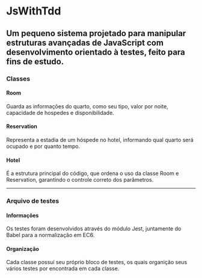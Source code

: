 # JsWithTdd
<h2>Um pequeno sistema projetado para manipular estruturas avançadas de JavaScript com desenvolvimento orientado à testes, feito para fins de estudo.</h2>

<h3>Classes</h3>
<h4>Room</h4>
<p>Guarda as informações do quarto, como seu tipo, valor por noite, capacidade de hospedes e disponibilidade.</p>
<h4>Reservation</h4>
<p>Representa a estadia de um hóspede no hotel, informando qual quarto será ocupado e por quanto tempo.</p>
<h4>Hotel</h4>
<p>É a estrutura principal do código, que ordena o uso da classe Room e Reservation, garantindo o controle correto dos parâmetros.</p>

<hr>

<h3>Arquivo de testes</h3>
<h4>Informações</h4>
<p>Os testes foram desenvolvidos através do módulo Jest, juntamente do Babel para a normalização em EC6.</p>
<h4>Organização</h4>
<p>Cada classe possuí seu próprio bloco de testes, os quais organição seus vários testes por encontrada em cada classe.</p>
